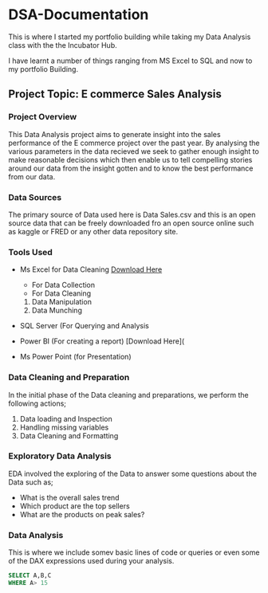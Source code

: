# DSA-Documentation

This is where I started my portfolio building while taking my Data Analysis class with the the Incubator Hub.

I have learnt a number of things ranging from MS Excel to SQL and now to my portfolio Building.

## Project Topic: E commerce Sales Analysis

### Project Overview 
This Data Analysis project aims to generate insight into the sales performance of the E commerce project over the past year. By analysing the various parameters in the data recieved we seek to gather enough insight to make reasonable decisions which then enable us to tell compelling stories around our data from the insight gotten and to know the best performance from our data.

### Data Sources
The primary source of Data used here is Data Sales.csv and this is an open source data that can be freely downloaded fro an open source online such as kaggle or FRED or any other data repository site.

### Tools Used
- Ms Excel for Data Cleaning [Download Here](https//www.microsoft.com)
  - For Data Collection
  - For Data Cleaning
  1. Data Manipulation
  2. Data Munching
     
- SQL Server (For Querying  and Analysis
- Power BI (For creating a report) [Download Here](
- Ms Power Point (for Presentation)

### Data Cleaning and Preparation

In the initial phase of the Data cleaning and preparations, we perform the following actions;
1. Data loading and Inspection
2. Handling missing variables
3. Data Cleaning and Formatting

### Exploratory Data Analysis 
EDA involved the exploring of the Data to answer some questions about the Data such as;
- What is the overall sales trend
- Which product are the top sellers
- What are the products on peak sales?

### Data Analysis

This is where we include somev basic lines of code or queries or even some of the DAX expressions used during your analysis.

```SQL
SELECT A,B,C
WHERE A> 15

```
